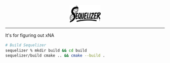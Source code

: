 <div align="center">

<picture>
  <img alt="sequelizer" src="docs/sequelizer.png" width="20%" height="20%">
</picture>

</div>

---

It's for figuring out xNA

```bash
# Build Sequelizer
sequelizer % mkdir build && cd build
sequelizer/build cmake .. && cmake --build .
```

